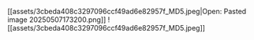 [[assets/3cbeda408c3297096ccf49ad6e82957f_MD5.jpeg|Open: Pasted image 20250507173200.png]]
![[assets/3cbeda408c3297096ccf49ad6e82957f_MD5.jpeg]]
